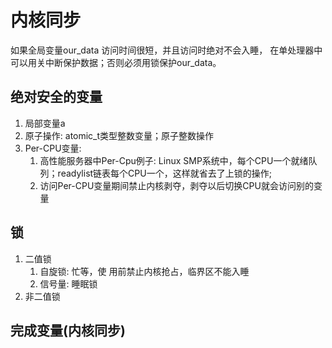 # 内核同步

如果全局变量our_data 访问时间很短，并且访问时绝对不会入睡， 在单处理器中可以用关中断保护数据；否则必须用锁保护our_data。

## 绝对安全的变量

1. 局部变量a
2. 原子操作: atomic_t类型整数变量；原子整数操作
3. Per-CPU变量: 
   1. 高性能服务器中Per-Cpu例子: Linux SMP系统中，每个CPU一个就绪队列；readylist链表每个CPU一个，这样就省去了上锁的操作; 
   2. 访问Per-CPU变量期间禁止内核剥夺，剥夺以后切换CPU就会访问别的变量

## 锁

1. 二值锁
   1. 自旋锁: 忙等，使 用前禁止内核抢占，临界区不能入睡
   2. 信号量: 睡眠锁
2. 非二值锁

## 完成变量(内核同步)

